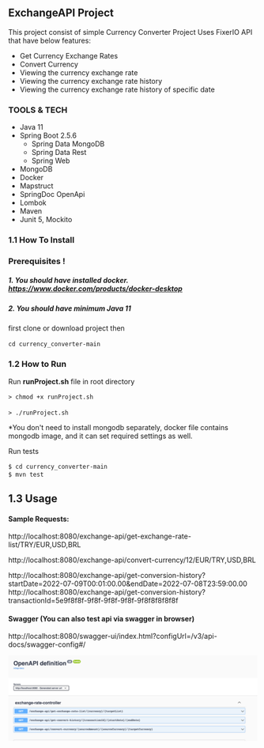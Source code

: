 ## ExchangeAPI Project
This project consist of simple Currency Converter Project Uses FixerIO API that have below features:

- Get Currency Exchange Rates
- Convert Currency
- Viewing the currency exchange rate
- Viewing the currency exchange rate history
- Viewing the currency exchange rate history of specific date

### TOOLS & TECH
- Java 11
- Spring Boot 2.5.6
    - Spring Data MongoDB
    - Spring Data Rest
    - Spring Web
- MongoDB
- Docker
- Mapstruct
- SpringDoc OpenApi
- Lombok
- Maven
- Junit 5, Mockito

### 1.1 How To Install
### Prerequisites !
##### 1. You should have installed docker. https://www.docker.com/products/docker-desktop
##### 2. You should have minimum Java 11

first clone or download project then

`cd currency_converter-main`

### 1.2 How to Run
Run **runProject.sh** file in root directory

    > chmod +x runProject.sh 
    
    > ./runProject.sh

*You don't need to install mongodb separately, docker file contains mongodb image, and it can set required settings as well.

Run tests
```
$ cd currency_converter-main
$ mvn test
```

## 1.3 Usage  

#### Sample Requests:  #####
http://localhost:8080/exchange-api/get-exchange-rate-list/TRY/EUR,USD,BRL

http://localhost:8080/exchange-api/convert-currency/12/EUR/TRY,USD,BRL

http://localhost:8080/exchange-api/get-conversion-history?startDate=2022-07-09T00:01:00.00&endDate=2022-07-08T23:59:00.00
http://localhost:8080/exchange-api/get-conversion-history?transactionId=5e9f8f8f-9f8f-9f8f-9f8f-9f8f8f8f8f8f


#### Swagger (You can also test api via swagger in browser)
http://localhost:8080/swagger-ui/index.html?configUrl=/v3/api-docs/swagger-config#/


![img.png](img.png)
